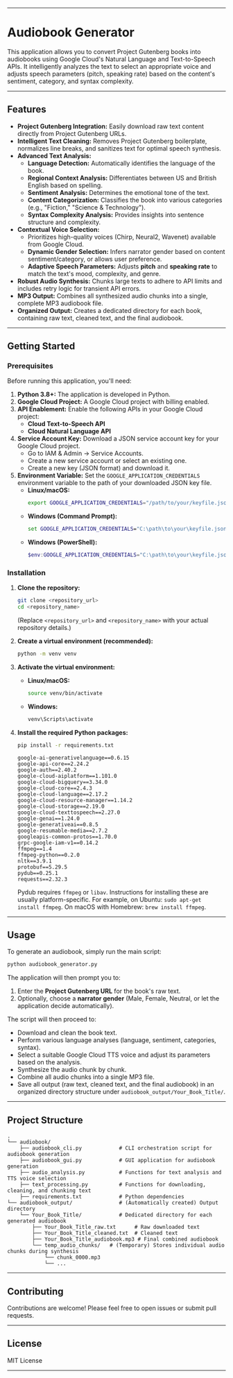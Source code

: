 -----
# Audiobook Generator

This application allows you to convert Project Gutenberg books into audiobooks using Google Cloud's Natural Language and Text-to-Speech APIs. It intelligently analyzes the text to select an appropriate voice and adjusts speech parameters (pitch, speaking rate) based on the content's sentiment, category, and syntax complexity.

-----

## Features

  * **Project Gutenberg Integration:** Easily download raw text content directly from Project Gutenberg URLs.
  * **Intelligent Text Cleaning:** Removes Project Gutenberg boilerplate, normalizes line breaks, and sanitizes text for optimal speech synthesis.
  * **Advanced Text Analysis:**
      * **Language Detection:** Automatically identifies the language of the book.
      * **Regional Context Analysis:** Differentiates between US and British English based on spelling.
      * **Sentiment Analysis:** Determines the emotional tone of the text.
      * **Content Categorization:** Classifies the book into various categories (e.g., "Fiction," "Science & Technology").
      * **Syntax Complexity Analysis:** Provides insights into sentence structure and complexity.
  * **Contextual Voice Selection:**
      * Prioritizes high-quality voices (Chirp, Neural2, Wavenet) available from Google Cloud.
      * **Dynamic Gender Selection:** Infers narrator gender based on content sentiment/category, or allows user preference.
      * **Adaptive Speech Parameters:** Adjusts **pitch** and **speaking rate** to match the text's mood, complexity, and genre.
  * **Robust Audio Synthesis:** Chunks large texts to adhere to API limits and includes retry logic for transient API errors.
  * **MP3 Output:** Combines all synthesized audio chunks into a single, complete MP3 audiobook file.
  * **Organized Output:** Creates a dedicated directory for each book, containing raw text, cleaned text, and the final audiobook.

-----

## Getting Started

### Prerequisites

Before running this application, you'll need:

1.  **Python 3.8+:** The application is developed in Python.
2.  **Google Cloud Project:** A Google Cloud project with billing enabled.
3.  **API Enablement:** Enable the following APIs in your Google Cloud project:
      * **Cloud Text-to-Speech API**
      * **Cloud Natural Language API**
4.  **Service Account Key:** Download a JSON service account key for your Google Cloud project.
      * Go to IAM & Admin -\> Service Accounts.
      * Create a new service account or select an existing one.
      * Create a new key (JSON format) and download it.
5.  **Environment Variable:** Set the `GOOGLE_APPLICATION_CREDENTIALS` environment variable to the path of your downloaded JSON key file.
      * **Linux/macOS:**
        ```bash
        export GOOGLE_APPLICATION_CREDENTIALS="/path/to/your/keyfile.json"
        ```
      * **Windows (Command Prompt):**
        ```cmd
        set GOOGLE_APPLICATION_CREDENTIALS="C:\path\to\your\keyfile.json"
        ```
      * **Windows (PowerShell):**
        ```powershell
        $env:GOOGLE_APPLICATION_CREDENTIALS="C:\path\to\your\keyfile.json"
        ```

### Installation

1.  **Clone the repository:**

    ```bash
    git clone <repository_url>
    cd <repository_name>
    ```

    (Replace `<repository_url>` and `<repository_name>` with your actual repository details.)

2.  **Create a virtual environment (recommended):**

    ```bash
    python -m venv venv
    ```

3.  **Activate the virtual environment:**

      * **Linux/macOS:**
        ```bash
        source venv/bin/activate
        ```
      * **Windows:**
        ```cmd
        venv\Scripts\activate
        ```

4.  **Install the required Python packages:**

    ```bash
    pip install -r requirements.txt
    ```

    ```
    google-ai-generativelanguage==0.6.15
    google-api-core==2.24.2
    google-auth==2.40.2
    google-cloud-aiplatform==1.101.0
    google-cloud-bigquery==3.34.0
    google-cloud-core==2.4.3
    google-cloud-language==2.17.2
    google-cloud-resource-manager==1.14.2
    google-cloud-storage==2.19.0
    google-cloud-texttospeech==2.27.0
    google-genai==1.24.0
    google-generativeai==0.8.5
    google-resumable-media==2.7.2
    googleapis-common-protos==1.70.0
    grpc-google-iam-v1==0.14.2
    ffmpeg==1.4
    ffmpeg-python==0.2.0
    nltk==3.9.1
    protobuf==5.29.5
    pydub==0.25.1
    requests==2.32.3
    ```

    Pydub requires `ffmpeg` or `libav`. Instructions for installing these are usually platform-specific. For example, on Ubuntu: `sudo apt-get install ffmpeg`. On macOS with Homebrew: `brew install ffmpeg`.

-----

## Usage

To generate an audiobook, simply run the main script:

```bash
python audiobook_generator.py
```

The application will then prompt you to:

1.  Enter the **Project Gutenberg URL** for the book's raw text.
2.  Optionally, choose a **narrator gender** (Male, Female, Neutral, or let the application decide automatically).

The script will then proceed to:

  * Download and clean the book text.
  * Perform various language analyses (language, sentiment, categories, syntax).
  * Select a suitable Google Cloud TTS voice and adjust its parameters based on the analysis.
  * Synthesize the audio chunk by chunk.
  * Combine all audio chunks into a single MP3 file.
  * Save all output (raw text, cleaned text, and the final audiobook) in an organized directory structure under `audiobook_output/Your_Book_Title/`.

-----

## Project Structure

```
.
└── audiobook/ 
    ├── audiobook_cli.py            # CLI orchestration script for audiobook generation
    ├── audiobook_gui.py            # GUI application for audiobook generation
    ├── audio_analysis.py           # Functions for text analysis and TTS voice selection
    ├── text_processing.py          # Functions for downloading, cleaning, and chunking text
    ├── requirements.txt            # Python dependencies
└── audiobook_output/               # (Automatically created) Output directory
    └── Your_Book_Title/            # Dedicated directory for each generated audiobook
        ├── Your_Book_Title_raw.txt      # Raw downloaded text
        ├── Your_Book_Title_cleaned.txt  # Cleaned text
        ├── Your_Book_Title_audiobook.mp3 # Final combined audiobook
        └── temp_audio_chunks/   # (Temporary) Stores individual audio chunks during synthesis
            └── chunk_0000.mp3
            └── ...
```

-----

## Contributing

Contributions are welcome\! Please feel free to open issues or submit pull requests.

-----

## License

MIT License

-----
